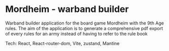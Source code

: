 # Mordheim - warband builder

Warband builder application for the board game Mordheim with the 9th Age rules.
The aim of the application is to generate a comprehensive pdf export of every rules for an army instead of having to refer to the rule book

Tech: 
React, React-router-dom, Vite, zustand, Mantine
